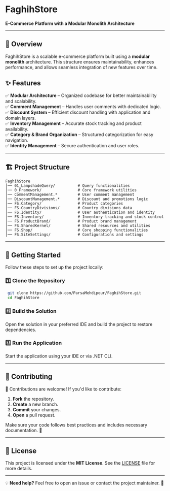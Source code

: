 # FaghihStore

**E-Commerce Platform with a Modular Monolith Architecture**

---

## 🚀 Overview

FaghihStore is a scalable e-commerce platform built using a **modular monolith** architecture. This structure ensures maintainability, enhances performance, and allows seamless integration of new features over time.

## ✨ Features

✅ **Modular Architecture** – Organized codebase for better maintainability and scalability.  
✅ **Comment Management** – Handles user comments with dedicated logic.  
✅ **Discount System** – Efficient discount handling with application and domain layers.  
✅ **Inventory Management** – Accurate stock tracking and product availability.  
✅ **Category & Brand Organization** – Structured categorization for easy navigation.  
✅ **Identity Management** – Secure authentication and user roles.

---

## 🏗 Project Structure

```
FaghihStore
│── 01_LampshadeQuery/          # Query functionalities
│── 0_Framework/                # Core framework utilities
│── CommentManagement.*         # User comment management
│── DiscountManagement.*        # Discount and promotions logic
│── FS.Category/                # Product categories
│── FS.CountryDivisions/        # Country divisions data
│── FS.Identity/                # User authentication and identity
│── FS.Inventory/               # Inventory tracking and stock control
│── FS.ProductBrand/            # Product brand management
│── FS.SharedKernel/            # Shared resources and utilities
│── FS.Shop/                    # Core shopping functionalities
│── FS.SiteSettings/            # Configurations and settings
```

---

## 🔧 Getting Started

Follow these steps to set up the project locally:

### 1️⃣ Clone the Repository
```sh
 git clone https://github.com/ParsaMehdipour/FaghihStore.git
 cd FaghihStore
```

### 2️⃣ Build the Solution
Open the solution in your preferred IDE and build the project to restore dependencies.

### 3️⃣ Run the Application
Start the application using your IDE or via .NET CLI.

---

## 🤝 Contributing

🚀 Contributions are welcome! If you'd like to contribute:

1. **Fork** the repository.  
2. **Create** a new branch.  
3. **Commit** your changes.  
4. **Open** a pull request.  

Make sure your code follows best practices and includes necessary documentation. 🙌

---

## 📜 License

This project is licensed under the **MIT License**. See the [LICENSE](https://github.com/ParsaMehdipour/FaghihStore/blob/master/LICENSE) file for more details.

---

💡 **Need help?** Feel free to open an issue or contact the project maintainer. 🚀

